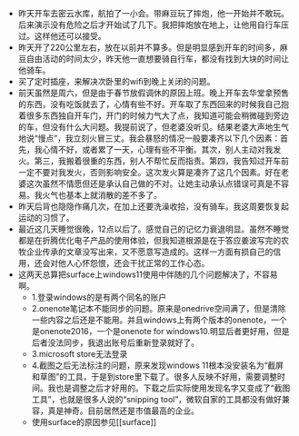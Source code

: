 - 昨天开车去密云水库，航拍了一小会。带麻豆玩了摔炮，他一开始并不敢玩。后来演示没有危险之后才开始试了几下。我把摔炮放在地上，让他用自行车压过。这样他还可以接受。
- 昨天开了220公里左右，放在以前并不算多。但是明显感到开车的时间多，麻豆自由活动的时间太少，昨天他一直想要骑自行车，都没有找到大块的时间让他骑车。
- 买了定时插座，来解决次卧里的wifi到晚上关闭的问题。
- 前天虽然是周六，但是由于春节放假调休的原因上班。晚上开车去华堂拿预售的东西，没有吃饭就去了，心情有些不好。开车取了东西回来的时候我自己抱着很多东西独自开车门，开门的时候力气大了点，我知道可能会稍微碰到旁边的车，但没有什么大问题。我提前说了，但老婆没听见。结果老婆大声地生气地说“慢点”，我立刻火冒三丈。我会暴怒的情况一般要凑齐以下几个因素：首先，我心情不好，或者累了一天，心理有些不平衡。其次，别人主动对我发火。第三，我搬着很重的东西，别人不帮忙反而指责。第四，我告知过开车前一定不要对我发火，否则影响安全。这次发火算是凑齐了这几个因素。好在老婆这次虽然不情愿但还是承认自己做的不对。让她主动承认点错误可真是不容易。我火气也基本上就消散的差不多了。
- 昨天后背也隐隐作痛几次，在加上还要洗澡收拾，没有骑车。我这周要恢复起运动的习惯了。
- 最近这几天睡觉很晚，12点以后了。感觉自己的记忆力衰退明显。虽然不睡觉都是在折腾优化电子产品的使用体验，但我知道根源是在于答应姜波写完的农牧企业传承的文章没写出来，又不愿意写造成的。这样一方面有损自己的信用，还会对他人心怀怨恨，还会干扰正常的工作心态。
- 这两天总算把surface上windows11使用中伴随的几个问题解决了，不容易啊。
    - 1.登录windows的是有两个同名的账户
    - 2.onenote笔记本不能同步的问题。原来是onedrive空间满了，但是清除一些内容之后还是不能用。并且windows上有两个版本的onenote，一个是onenote2016，一个是onenote for windows10.明显后者更好用，但是后者没法同步，我退出账号后重新登录就好了。
    - 3.microsoft store无法登录
    - 4.截图之后无法标注的问题，原来发现windows 11根本没安装名为“截屏和草图”的工具，于是到store里下载了。很多人反映不好用，需要调整时间。我也是调整之后才好用的。下载之后实际使用发现名字又变成了“截图工具”，也就是很多人说的“snipping tool”，微软自家的工具都没有做好兼容，真是神奇。目前居然还是市值最高的企业。
    - 使用surface的原因参见[[surface]]
